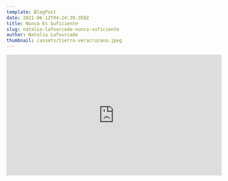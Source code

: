 ```yaml
---
template: BlogPost
date: 2021-06-12T04:24:39.358Z
title: Nunca Es Suficiente
slug: natalia-lafourcade-nunca-suficiente
author: Natalia Lafourcade
thumbnail: /assets/tierra-veracruzana.jpeg
---
```

<iframe width="560" height="315" src="https://www.youtube.com/embed/gd4jntP0tco" frameborder="0" allow="accelerometer; autoplay; encrypted-media; gyroscope; picture-in-picture" allowfullscreen></iframe>